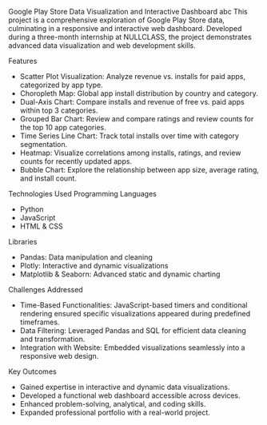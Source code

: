 Google Play Store Data Visualization and Interactive Dashboard
abc
This project is a comprehensive exploration of Google Play Store data, culminating in a responsive and interactive web dashboard. Developed during a three-month internship at NULLCLASS, the project demonstrates advanced data visualization and web development skills.

Features
- Scatter Plot Visualization: Analyze revenue vs. installs for paid apps, categorized by app type.
- Choropleth Map: Global app install distribution by country and category.
- Dual-Axis Chart: Compare installs and revenue of free vs. paid apps within top 3 categories.
- Grouped Bar Chart: Review and compare ratings and review counts for the top 10 app categories.
- Time Series Line Chart: Track total installs over time with category segmentation.
- Heatmap: Visualize correlations among installs, ratings, and review counts for recently updated apps.
- Bubble Chart: Explore the relationship between app size, average rating, and install count.

Technologies Used
Programming Languages
- Python
- JavaScript
- HTML & CSS

Libraries
- Pandas: Data manipulation and cleaning
- Plotly: Interactive and dynamic visualizations
- Matplotlib & Seaborn: Advanced static and dynamic charting
  
Challenges Addressed
- Time-Based Functionalities: JavaScript-based timers and conditional rendering ensured specific visualizations appeared during predefined timeframes.
- Data Filtering: Leveraged Pandas and SQL for efficient data cleaning and transformation.
- Integration with Website: Embedded visualizations seamlessly into a responsive web design.

Key Outcomes
- Gained expertise in interactive and dynamic data visualizations.
- Developed a functional web dashboard accessible across devices.
- Enhanced problem-solving, analytical, and coding skills.
- Expanded professional portfolio with a real-world project.
